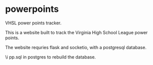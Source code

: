 # powerpoints
VHSL power points tracker.

This is a website built to track the Virginia High School League power points. 

The website requries flask and socketio, with a postgresql database.

\i pp.sql in postgres to rebuild the database.

